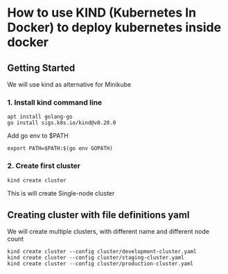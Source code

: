 # How to use KIND (Kubernetes In Docker) to deploy kubernetes inside docker

## Getting Started
We will use kind as alternative for Minikube

### 1. Install kind command line
```
apt install golang-go
go install sigs.k8s.io/kind@v0.20.0
```
Add go env to $PATH
```
export PATH=$PATH:$(go env GOPATH)
```
### 2. Create first cluster
```
kind create cluster
```
This is will create Single-node cluster


## Creating cluster with file definitions yaml
We will create multiple clusters, with different name and different node count
```
kind create cluster --config cluster/development-cluster.yaml
kind create cluster --config cluster/staging-cluster.yaml
kind create cluster --config cluster/production-cluster.yaml
```